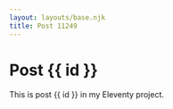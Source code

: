 ```yaml
---
layout: layouts/base.njk
title: Post 11249
---
```


# Post {{ id }}

This is post {{ id }} in my Eleventy project.
